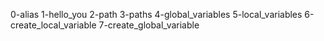 0-alias
1-hello_you
2-path
3-paths
4-global_variables
5-local_variables
6-create_local_variable
7-create_global_variable
